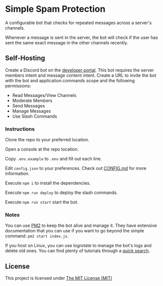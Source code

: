 # Simple Spam Protection

A configurable bot that checks for repeated messages across a server's channels.

Whenever a message is sent in the server, the bot will check if the user has sent the same exact message in the other
channels recently.

## Self-Hosting

Create a Discord bot on the [developer portal](https://discord.com/developers). This bot requires the server members
intent and message content intent.
Create a URL to invite the bot with the bot and application.commands scope and the following permissions:

- Read Messages/View Channels
- Moderate Members
- Send Messages
- Manage Messages
- Use Slash Commands

### Instructions

Clone the repo to your preferred location.

Open a console at the repo location.

Copy `.env.example` to `.env` and fill out each line.

Edit `config.json` to your preferences. Check out [CONFIG.md](docs/CONFIG.md) for more information.

Execute `npm i` to install the dependencies.

Execute `npm run deploy` to deploy the slash commands.

Execute `npm run start` start the bot.

### Notes

You can use [PM2](https://pm2.keymetrics.io/) to keep the bot alive and manage it. They have extensive documentation
that you can use if you want to go beyond the simple command: `pm2 start index.js`.

If you host on Linux, you can use logrotate to manage the bot's logs and delete old ones. You can find plenty of
tutorials through a [quick search](https://gprivate.com/63xhz).

## License

This project is licensed under [The MIT License (MIT)](LICENSE)